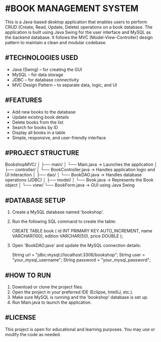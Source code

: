 #BOOK MANAGEMENT SYSTEM
=======================

This is a Java-based desktop application that enables users to perform CRUD (Create, Read, Update, Delete) operations on a book database. The application is built using Java Swing for the user interface and MySQL as the backend database. It follows the MVC (Model-View-Controller) design pattern to maintain a clean and modular codebase.

#TECHNOLOGIES USED
-----------------
- Java (Swing) – for creating the GUI
- MySQL – for data storage
- JDBC – for database connectivity
- MVC Design Pattern – to separate data, logic, and UI

#FEATURES
--------
- Add new books to the database
- Update existing book details
- Delete books from the list
- Search for books by ID
- Display all books in a table
- Simple, responsive, and user-friendly interface

#PROJECT STRUCTURE
-----------------
BookshopMVC/
│
├── main/
│   └── Main.java                -> Launches the application
│
├── controller/
│   └── BookController.java      -> Handles application logic and UI interaction
│
├── dao/
│   └── BookDAO.java             -> Handles database operations (JDBC)
│
├── model/
│   └── Book.java                -> Represents the Book object
│
└── view/
    └── BookForm.java            -> GUI using Java Swing

#DATABASE SETUP
--------------
1. Create a MySQL database named 'bookshop'.
2. Run the following SQL command to create the table:

   CREATE TABLE book (
       id INT PRIMARY KEY AUTO_INCREMENT,
       name VARCHAR(100),
       edition VARCHAR(50),
       price DOUBLE
   );

3. Open 'BookDAO.java' and update the MySQL connection details:

   String url = "jdbc:mysql://localhost:3306/bookshop";
   String user = "your_mysql_username";
   String password = "your_mysql_password";

#HOW TO RUN
----------
1. Download or clone the project files.
2. Open the project in your preferred IDE (Eclipse, IntelliJ, etc.).
3. Make sure MySQL is running and the 'bookshop' database is set up.
4. Run Main.java to launch the application.

#LICENSE
-------
This project is open for educational and learning purposes. You may use or modify the code as needed.
